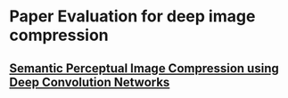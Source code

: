 # Paper Evaluation for deep image compression

## [Semantic Perceptual Image Compression using Deep Convolution Networks](https://arxiv.org/abs/1612.08712)

